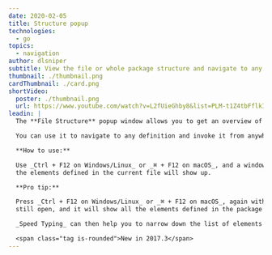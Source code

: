 ```yaml
---
date: 2020-02-05
title: Structure popup
technologies:
  - go
topics:
  - navigation
author: dlsniper
subtitle: View the file or whole package structure and navigate to any element
thumbnail: ./thumbnail.png
cardThumbnail: ./card.png
shortVideo:
  poster: ./thumbnail.png
  url: https://www.youtube.com/watch?v=L2fUieGhby8&list=PLM-t1Z4tbFflkIOaap4P-BV30ZrZwrDld&index=13
leadin: |
  The **File Structure** popup window allows you to get an overview of all the elements defined in a file or a package.

  You can use it to navigate to any definition and invoke it from anywhere.

  **How to use:**

  Use _Ctrl + F12 on Windows/Linux_ or _⌘ + F12 on macOS_, and a window with all
  the elements defined in the current file will show up.

  **Pro tip:**

  Press _Ctrl + F12 on Windows/Linux_ or _⌘ + F12 on macOS_, again with the window
  still open, and it will show all the elements defined in the package of the current file.

  _Speed Typing_ can then help you to narrow down the list of elements to the one that you need.

  <span class="tag is-rounded">New in 2017.3</span>
---
```


